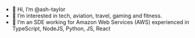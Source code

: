 - 👋 Hi, I’m @ash-taylor
- 👀 I’m interested in tech, aviation, travel, gaming and fitness.
- 🌱 I’m an SDE working for Amazon Web Services (AWS) experienced in TypeScript, NodeJS, Python, JS, React

<!---
ash-taylor/ash-taylor is a ✨ special ✨ repository because its `README.md` (this file) appears on your GitHub profile.
You can click the Preview link to take a look at your changes.
--->

